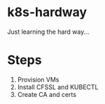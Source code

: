 # k8s-hardway
Just learning the hard way...

# Steps
1. Provision VMs 
2. Install CFSSL and KUBECTL
3. Create CA and certs
